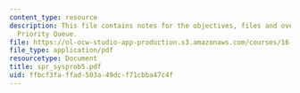 ```yaml
---
content_type: resource
description: This file contains notes for the objectives, files and overview for Graphical
  Priority Queue.
file: https://ol-ocw-studio-app-production.s3.amazonaws.com/courses/16-01-unified-engineering-i-ii-iii-iv-fall-2005-spring-2006/ffbcf3faffad503a49dcf71cbba47c4f_spr_sysprob5.pdf
file_type: application/pdf
resourcetype: Document
title: spr_sysprob5.pdf
uid: ffbcf3fa-ffad-503a-49dc-f71cbba47c4f
---
```

